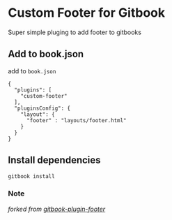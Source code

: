 # Custom Footer for Gitbook

Super simple pluging to add footer to gitbooks

## Add to book.json

add to `book.json`

```
{
  "plugins": [
    "custom-footer"
  ],
  "pluginsConfig": {
    "layout": {
      "footer" : "layouts/footer.html"
    }
  }
}
```

## Install dependencies

`gitbook install`

### Note

_forked from [gitbook-plugin-footer](https://www.npmjs.com/package/gitbook-plugin-footer)_